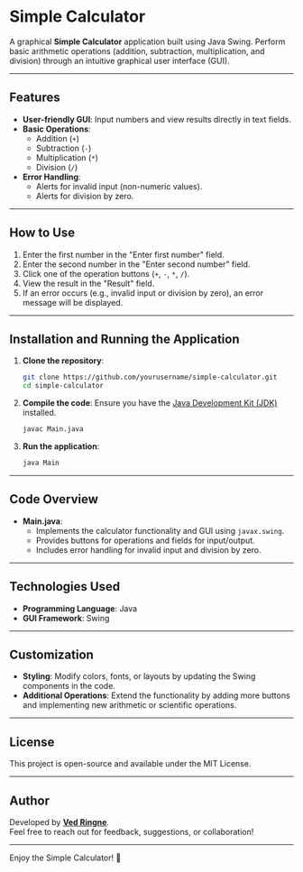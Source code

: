 # Simple Calculator

A graphical **Simple Calculator** application built using Java Swing. Perform basic arithmetic operations (addition, subtraction, multiplication, and division) through an intuitive graphical user interface (GUI).

---

## Features
- **User-friendly GUI**: Input numbers and view results directly in text fields.
- **Basic Operations**:
  - Addition (`+`)
  - Subtraction (`-`)
  - Multiplication (`*`)
  - Division (`/`)
- **Error Handling**:
  - Alerts for invalid input (non-numeric values).
  - Alerts for division by zero.

---

## How to Use
1. Enter the first number in the "Enter first number" field.
2. Enter the second number in the "Enter second number" field.
3. Click one of the operation buttons (`+`, `-`, `*`, `/`).
4. View the result in the "Result" field.
5. If an error occurs (e.g., invalid input or division by zero), an error message will be displayed.

---

## Installation and Running the Application
1. **Clone the repository**:
    ```bash
    git clone https://github.com/yourusername/simple-calculator.git
    cd simple-calculator
    ```

2. **Compile the code**:
    Ensure you have the [Java Development Kit (JDK)](https://www.oracle.com/java/technologies/javase-downloads.html) installed.
    ```bash
    javac Main.java
    ```

3. **Run the application**:
    ```bash
    java Main
    ```

---

## Code Overview
- **Main.java**:
  - Implements the calculator functionality and GUI using `javax.swing`.
  - Provides buttons for operations and fields for input/output.
  - Includes error handling for invalid input and division by zero.

---

## Technologies Used
- **Programming Language**: Java
- **GUI Framework**: Swing

---

## Customization
- **Styling**: Modify colors, fonts, or layouts by updating the Swing components in the code.
- **Additional Operations**: Extend the functionality by adding more buttons and implementing new arithmetic or scientific operations.

---

## License
This project is open-source and available under the MIT License.

---

## Author
Developed by **[Ved Ringne](https://github.com/vedRingne)**.  
Feel free to reach out for feedback, suggestions, or collaboration!

---

Enjoy the Simple Calculator! 🧮
